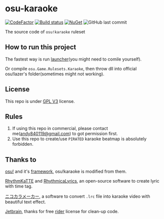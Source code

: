 # osu-karaoke
[![CodeFactor](https://www.codefactor.io/repository/github/osu-karaoke/osu-karaoke/badge)](https://www.codefactor.io/repository/github/osu-karaoke/osu-karaoke)
[![Build status](https://ci.appveyor.com/api/projects/status/toy4vlii1t2vl8yr?svg=true)](https://ci.appveyor.com/project/andy840119/osu-karaoke-release)
[![NuGet](https://img.shields.io/badge/月子我婆-passed-ff69b4.svg)](https://github.com/osu-Karaoke/osu-Karaoke)
![GitHub last commit](https://img.shields.io/github/last-commit/osu-karaoke/osu-karaoke)

The source code of `osu!karaoke` ruleset

## How to run this project

The fastest way is run [launcher](https://github.com/osu-Karaoke/osu-karaoke-launcher)(you might need to comile yourself).

Or compile `osu.Game.Rulesets.Karaoke`, then throw dll into official osu!lazer's folder(sometimes might not working).

## License

This repo is under [GPL V3](LICENSE) license.

## Rules

1. If using this repo in commercial, please contact me(andy840119@gmail.com) to got permission first.
2. Use this repo to create/use `PIRATED` karaoke beatmap is absolutely forbidden.

## Thanks to

[osu!](https://github.com/ppy/osu) and it's [framework](https://github.com/ppy/osu-framework), osu!karaoke is modified from them.

[RhythmKaTTE](http://juna-idler.blogspot.com/2016/05/rhythmkatte-version-01.html) and [RhythmicaLyrics](http://suwa.pupu.jp/RhythmicaLyrics.html), an open-source software to create lyric with time tag.

[ニコカラメーカー](http://shinta0806be.ldblog.jp/tag/%E3%83%8B%E3%82%B3%E3%82%AB%E3%83%A9%E3%83%A1%E3%83%BC%E3%82%AB%E3%83%BC), a software to convert `.lrc` file into karaoke video with beautiful text effect.

[Jetbrain](https://www.jetbrains.com/?from=osu-karaoke), thanks for free [rider](https://www.jetbrains.com/rider/) license for clean-up code.
